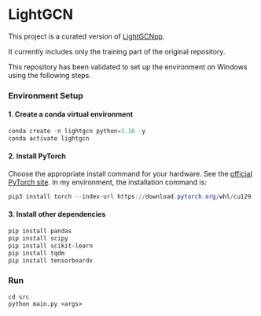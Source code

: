 # LightGCN

This project is a curated version of [LightGCNpp](https://github.com/geon0325/LightGCNpp).

It currently includes only the training part of the original repository.

This repository has been validated to set up the environment on Windows using the following steps.

### Environment Setup
#### 1. Create a conda virtual environment
```powershell
conda create -n lightgcn python=3.10 -y
conda activate lightgcn
```

#### 2. Install PyTorch
Choose the appropriate install command for your hardware.
See the [official PyTorch site](https://pytorch.org/get-started/locally/).
In my environment, the installation command is:
```powershell
pip3 install torch --index-url https://download.pytorch.org/whl/cu129
```

#### 3. Install other dependencies
```powershell
pip install pandas
pip install scipy
pip install scikit-learn
pip install tqdm
pip install tensorboardx
```

### Run
```shell
cd src
python main.py <args>
```
